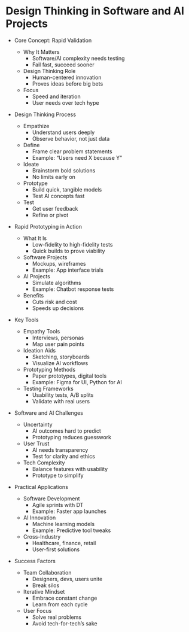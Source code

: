 # Design Thinking in Software and AI Projects

- Core Concept: Rapid Validation

  - Why It Matters
    - Software/AI complexity needs testing
    - Fail fast, succeed sooner
  - Design Thinking Role
    - Human-centered innovation
    - Proves ideas before big bets
  - Focus
    - Speed and iteration
    - User needs over tech hype
- Design Thinking Process

  - Empathize
    - Understand users deeply
    - Observe behavior, not just data
  - Define
    - Frame clear problem statements
    - Example: “Users need X because Y”
  - Ideate
    - Brainstorm bold solutions
    - No limits early on
  - Prototype
    - Build quick, tangible models
    - Test AI concepts fast
  - Test
    - Get user feedback
    - Refine or pivot
- Rapid Prototyping in Action

  - What It Is
    - Low-fidelity to high-fidelity tests
    - Quick builds to prove viability
  - Software Projects
    - Mockups, wireframes
    - Example: App interface trials
  - AI Projects
    - Simulate algorithms
    - Example: Chatbot response tests
  - Benefits
    - Cuts risk and cost
    - Speeds up decisions
- Key Tools

  - Empathy Tools
    - Interviews, personas
    - Map user pain points
  - Ideation Aids
    - Sketching, storyboards
    - Visualize AI workflows
  - Prototyping Methods
    - Paper prototypes, digital tools
    - Example: Figma for UI, Python for AI
  - Testing Frameworks
    - Usability tests, A/B splits
    - Validate with real users
- Software and AI Challenges

  - Uncertainty
    - AI outcomes hard to predict
    - Prototyping reduces guesswork
  - User Trust
    - AI needs transparency
    - Test for clarity and ethics
  - Tech Complexity
    - Balance features with usability
    - Prototype to simplify
- Practical Applications

  - Software Development
    - Agile sprints with DT
    - Example: Faster app launches
  - AI Innovation
    - Machine learning models
    - Example: Predictive tool tweaks
  - Cross-Industry
    - Healthcare, finance, retail
    - User-first solutions
- Success Factors

  - Team Collaboration
    - Designers, devs, users unite
    - Break silos
  - Iterative Mindset
    - Embrace constant change
    - Learn from each cycle
  - User Focus
    - Solve real problems
    - Avoid tech-for-tech’s sake
